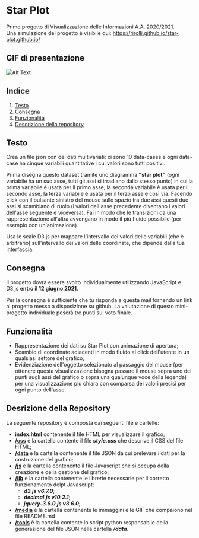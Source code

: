 # Star Plot
Primo progetto di Visualizzazione delle Informazioni A.A. 2020/2021.  
Una simulazione del progetto è visibile qui: https://rirolli.github.io/star-plot.github.io/

## GIF di presentazione
![Alt Text](https://github.com/rirolli/spider-chart/blob/master/media/RadarChart.gif)

## Indice
1. [Testo](#testo)
2. [Consegna](#consegna)
3. [Funzionalità](#funzionalità)
4. [Descrizione della repository](#desrizione-della-repository)

## Testo
Crea un file json con dei dati multivariati: ci sono 10 data-cases e ogni data-case ha cinque variabili quantitative i cui valori sono tutti positivi.

Prima disegna questo dataset tramite uno diagramma **"star plot"** (ogni variabile ha un suo asse, tutti gli assi si irradiano dallo stesso punto) in cui la prima variabile è usata per il primo asse, la seconda variabile è usata per il secondo asse, la terza variabile è usata per il
terzo asse e così via. Facendo click con il pulsante sinistro del mouse sullo spazio tra due assi questi due assi si scambiano di ruolo (i valori dell'asse precedente diventano i valori dell'asse seguente e viceversa). 
Fai in modo che le transizioni da una rappresentazione all'altra avvengano in modo il più fluido possibile (per esempio con un'animazione).

Usa le scale D3.js per mappare l'intervallo dei valori delle variabili (che è arbitrario) sull'intervallo dei valori delle coordinate, che dipende dalla tua interfaccia.

## Consegna
Il progetto dovrà essere svolto individualmente utilizzando JavaScript e D3.js **entro il 12 giugno 2021**.

Per la consegna è sufficiente che tu risponda a questa mail fornendo un link al progetto messo a disposizione su github. La valutazione di questo mini-progetto individuale peserà tre
punti sul voto finale.

## Funzionalità
* Rappresentazione dei dati su Star Plot con animazione di apertura;
* Scambio di coordinate adiacenti in modo fluido al click dell'utente in un qualsiasi settore del grafico;
* Evidenziazione dell'oggetto selezionato al passaggio del mouse (per ottenere questa visualizzazione bisogna passare il mouse sopra uno dei punti sugli assi del grafico o sopra una qualunque voce della legenda) per una visualizzazione più chiara con comparsa dei valori precisi per ogni punto dell'asse.

## Desrizione della Repository
La seguente repository è composta dai seguenti file e cartelle:
- **index.html** contenente il file HTML per visualizzare il grafico;
- **[/css](/css)** è la cartella contente il file ***style.css*** che descrive il CSS del file HTML;
- **[/data](/data)** è la cartella contenente il file JSON da cui prelevare i dati per la costruzione del grafico;
- **[/js](/js)** è la cartella contenente il file Javascript che si occupa della creazione e della gestione del grafico;
- **[/lib](/lib)** è la cartella contenente le librerie necessarie per il corretto funzionamento delpt Javascript:
  - ***d3.js v6.7.0***;
  - ***decimal.js v10.2.1***;
  - ***jquery-3.6.0.js v3.6.0***;
- **[/media](/media)** è la cartella contenente le immaggini e le GIF che compaiono nel file README.md
- **[/tools](/tools)** è la cartella contente lo script python responsabile della generazione del file JSON nella cartella ***/data***.
